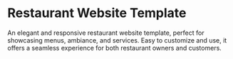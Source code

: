 # Restaurant Website Template
 An elegant and responsive restaurant website template, perfect for showcasing menus, ambiance, and services. Easy to customize and use, it offers a seamless experience for both restaurant owners and customers.

